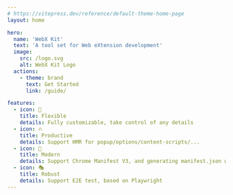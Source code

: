 ```yaml
---
# https://vitepress.dev/reference/default-theme-home-page
layout: home

hero:
  name: 'WebX Kit'
  text: 'A tool set for Web eXtension development'
  image:
    src: /logo.svg
    alt: WebX Kit Logo
  actions:
    - theme: brand
      text: Get Started
      link: /guide/

features:
  - icon: 💅
    title: Flexible
    details: Fully customizable, take control of any details
  - icon: 🔥
    title: Productive
    details: Support HMR for popup/options/content-scripts/...
  - icon: 📃
    title: Modern
    details: Support Chrome Manifest V3, and generating manifest.json with TypeScript
  - icon: 🎭
    title: Robust
    details: Support E2E test, based on Playwright
---
```

